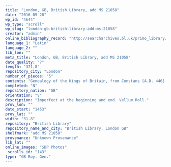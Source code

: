 ```yaml
---
title: "London, GB, British Library, add MS 21058"
date: "2016-09-28"
wp_id: "4644"
wp_type: "scroll"
wp_slug: "london-gb-british-library-add-ms-21058"
creator: "admin"
online_bibliography_record: "http://searcharchives.bl.uk/primo_library/libweb/action/display.do?tabs=detailsTab&ct=display&fn=search&doc=IAMS032-002033758&indx=1&recIds=IAMS032-002033758&recIdxs=0&elementId=0&renderMode=poppedOut&displayMode=full&frbrVersion=&dscnt=1&frbg=&scp.scps=scope%3A%28BL%29&tab=local&dstmp=1393298169405&srt=rank&mode=Basic&dum=true&vl(freeText0)=add+MS+21368&vid=IAMS_VU2"
language_1: "Latin"
language_2: ""
lib_lon: ""
meta_title: "London, GB, British Library, add MS 21058"
date_quality: "?"
length: "371.8"
repository_city: "London"
number_of_pieces: "5"
contents: "Genealogy of the Kings of Britain, from Constans [A.D. 446] to Henry VI. Biographical notices on either side columns of the Emperors and Popes, to 1453."
completed: "N"
repository_nation: "GB"
orientation: "V"
description: "Imperfect at the beginning and end. Vellum Roll."
prov_lon: ""
date_start: "1453"
prov_lat: ""
width: "31.8"
repository: "British Library"
repository_name_and_city: "British Library, London GB"
shelfmark: "add MS 21058"
provenance: "Unknown Provenance"
lib_lat: ""
online_images: "SDP Photos"
_scrolls_id: "143"
type: "GB Roy. Gen."
---
```



